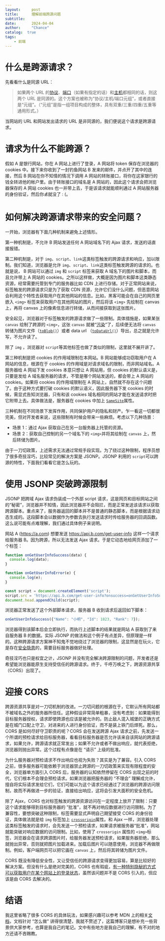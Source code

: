 ```yaml
---
layout:     post
title:      理解前端跨源问题
subtitle:  
date:       2024-04-04
author:     "Chance"
catalog:  true
tags:
    - 前端
---
```


# 什么是跨源请求？

先看看什么是同源 URL：

> 如果两个 URL 的[协议](https://developer.mozilla.org/zh-CN/docs/Glossary/Protocol)、[端口](https://developer.mozilla.org/zh-CN/docs/Glossary/Port)（如果有指定的话）和[主机](https://developer.mozilla.org/zh-CN/docs/Glossary/Host)都相同的话，则这两个 URL 是同源的。这个方案也被称为“协议/主机/端口元组”，或者直接是“元组”。（“元组”是指一组项目构成的整体，具有双重/三重/四重/五重等通用形式。）

当网站的 URL 和网站发出请求的 URL 是非同源的，我们便说这个请求是跨源请求。

# 请求为什么不能跨源？

假如 A 是银行网站，你在 A 网站上进行了登录，A 网站将 token 保存在浏览器的 cookies 中。接下来你收到了一封钓鱼网站 B 发来的邮件，并点开了其中的连接，然后 B 网站在你不知情的情况下调用 A 网站的转账接口，将你在这家银行的钱全转进他的帐户里。由于转账接口的域名是 A 网站的，因此这个请求会把浏览器保存的 A 网站 cookies 也一并带上去，于是该请求就能顺利通过 A 网站服务器的身份验证，然后你💰就没了 : (。

<!--more-->

# 如何解决跨源请求带来的安全问题？

一开始，浏览器有下面几种机制来避免上述情形。

第一种机制是，不允许 B 网站发送任何 A 网站域名下的 Ajax 请求，发送的话直接报错。

第二种机制是，对于 `img`​、`script`​ 、`link`​ 这类标签触发的跨源请求和响应，加以限制。我们知道，浏览器是允许 `img`​、`script`​、`link`​ 这类标签触发跨源的请求的。也就是说， B 网站可以通过 `img`​ 和 `script`​ 标签来获取 A 域名下的图片和脚本，而且允许带上 A 网站的 cookies。之所以这样做，大概是因为图片和脚本这类静态资源，经常需要托管到专门的服务器比如 CDN 上进行存储。对于正常网站来说，标签触发的跨源请求只是为了获取 CDN 资源，允许它们没什么问题，但恶意网站会利用这个特性去获取用户在其他网站的信息。比如，黑客可能会在自己的网页里嵌入 `<img>` 标签来获取用户在其他网站的图片，然后将该 `<img>`​ 先绘制在 canvas 上，再将 canvas 上的像素信息进行转储，从而间接获取到这张图片。

安全起见，浏览器对于标签触发的跨源请求做了一些限制。具体措施是，如果某张 `canvas`​ 绘制了跨源的 `<img>`​，这张 `canvas`​ 就被“[污染](https://developer.mozilla.org/zh-CN/docs/Web/HTML/CORS_enabled_image#%E5%AE%89%E5%85%A8%E6%80%A7%E5%92%8C%E2%80%9C%E8%A2%AB%E6%B1%A1%E6%9F%93%E2%80%9D%E7%9A%84_canvas)”了，后续便无法将 `canvas`​ 转储为图片文件（[`toBlob()`](https://developer.mozilla.org/zh-CN/docs/Web/API/HTMLCanvasElement/toBlob)​）或者 data url （[`toDataUrl()`](https://developer.mozilla.org/zh-CN/docs/Web/API/HTMLCanvasElement/toDataURL)​）导出，总之就是允许写，不允许读了。

除了 `img`​ ，浏览器对 `script`​ 等其他标签也做了类似的限制，这里就不展开讲了。

第三种机制是把 cookies 的作用域限制在本网站。B 网站能够成功窃取用户在 A 网站的信息，根源在于 cookies 的作用域是对请求域名的限制，而非网站域名。A 服务器给 A 网站下发 cookies 本意只想让 A 网站用，但 cookies 的默认语义是，只要是发给 A 域名服务器的请求，不管是哪个网站发送的，都会带上 A 网站的 cookies。如果将 cookies 的作用域限制在 A 网站上，自然就不存在这个问题了。由于这种方式要打破 cookies 的默认语义，因此服务器下发 cookies 的时候，需显式告知浏览器，只有和该 cookies 域名相同的网站才能在发送请求时把它附带上去。具体做法是，服务器在 cookies 中加上 [`SameSite`](https://developer.mozilla.org/zh-CN/docs/Web/HTTP/Headers/Set-Cookie#samesitesamesite-value)​ 属性。

三种机制在不同场景下发挥作用，共同保护用户的隐私和财产。乍一看这一切都很完美，但对开发者来说，这些限制有时候会带来一些麻烦。考虑以下几种场景：

- 场景 1：通过 Ajax 获取自己在另一台服务器上托管的资源。
- 场景 2：获取自己控制的另一个域名下的 `<img>`​ 并将其绘制在 `canvas`​ 上，然后转储为图片。

由于一刀切政策，上述需求无法通过常规手段实现。为了绕过这种限制，程序员想了很多奇技淫巧，比较常见的解决方案是 JSONP。JSONP 利用的 `script`​ 可以跨源的特性，下面我们看看它是怎么玩的。

# 使用 JSONP 突破跨源限制

JSONP 把跨域 Ajax 请求伪装成一个外部 script 请求，这是网页和目标网站之间的“秘密”，浏览器并不知情，因此浏览器并不会阻拦，而是正常发送该请求以获取跨源脚本。重点来了，服务器返回的脚本并不是普通的静态脚本，而是根据请求动态生成的。这段脚本会以数据作为参数去执行发送请求时传给服务器的回调函数。这么说可能有点难理解，我们通过具体例子来说明。

网站 A (https://a.com) 想要发送 https://api.b.com/get-user-info 这样一个请求给服务器 B。因为跨源，所以无法发送 Ajax 请求。于是它动态地给网页添加了一个标签：

```javascript
function onGetUserInfoSuccess(data) {
  console.log(data);
}

function onGetUserInfoError(e) {
  console.log(e);
}

const script = document.createElement('script');
script.src = 'https://api.b.com/get-user-info?onsuccess=onGetUserInfoSuccess&onerror=onGetUserInfoError';
document.head.appendChild(script);
```

浏览器正常发送了这个外部脚本请求，服务器 B 收到请求后返回如下脚本：

```javascript
onGetUserInfoSuccess({"Name": "小明", "Id": 1823, "Rank": 7});
```

浏览器得到该脚本后会立即执行，而执行上述脚本的结果就是网站 A 获取到了来自服务器 B 的数据。实际 JSONP 的做法和这个例子有点差异，但原理是一样的。这种跨源请求方案神不知鬼不觉地绕过了浏览器的限制，这显然是在玩火，它是存在[安全隐患](https://zh.wikipedia.org/wiki/JSONP#%E5%AE%89%E5%85%A8%E5%95%8F%E9%A1%8C)的，需要目标服务器做好处理。

奇技淫巧也只是权宜之计，JSONP 并没有完全解决跨源限制的问题，开发者还是希望能浏览器能原生支持受信任的跨源请求。终于，千呼万唤之下，跨源资源共享（CORS）出现了。

# 迎接 CORS

跨源资源共享是对一刀切机制的改进。一刀切问题的根源在于，它默认所有网站都不被域名之外的服务器所信任。这种假设非常简单粗暴，没有考虑到：如果能得到目标服务器授权，请求即使跨源也应该是被允许的。防止敌人混入城堡的正确方式是在城门口配上守卫，对进来的人进行身份验证，而不是装上铁门后焊死。那么，CORS 是如何尽好守卫职责的呢？CORS 会在发送跨源 Ajax 请求之前，先发送一个所谓的预检请求给目标服务器，看看目标服务器是否允许该来自该网站的跨源请求，如果允许，跨源请求就正常发出；如果不允许或者不做出响应，就代表拒绝，浏览器则抛出异常。这个过程有点像是在 “请示” 上级的批准。

为什么服务器对预检请求不作出响应也视为失败？其实是为了兼容。引入 CORS 之前，很多服务器可能依赖于浏览器禁止跨源的一刀切政策来实现有限程度的安全，浏览器单方面引入 CORS 后，服务器的认知依然停留在 CORS 出现之前的时代，它们根本不会理会预检请求。如果浏览器把服务器的 “不理会” 理解成允许，擅自将实际请求发给它们，它们可能以为这个请求已经通过了浏览器的跨源访问限制，故而不再做进一步的验证，直接给出响应，这将会引发大面积的安全危机。

除了 Ajax，CORS 也对标签触发的跨源资源访问在一定程度上放开了限制：只要这个请求能够得到目标服务器的 ”批准”，就不再对响应数据进行访问限制。为了兼容性，要想突破这种限制，标签需要显式声明自己期望接受  CORS 的身份验证，具体做法就是给 `img` 标签加上 [`crossorigin`](https://developer.mozilla.org/zh-CN/docs/Web/HTML/Element/img#crossorigin)​属性。和 Ajax 一样，浏览器处理这类标签触发的请求时，会先发送一个预检请求，如果请求被服务器“批准”，网站就能突破对响应数据的访问限制。比如，使用了 `crossorigin`​ 属性的 `<img>`​ 标签，浏览器会在请求跨源图片时，给服务器发送预检请求，如果服务器拒绝，那么就抛出异常，否则就把图片加载进来。加载后图片可以随意使用，浏览器不再做限制。例如，客户端网页可以把它画在 `canvas`​ 上，然后将其转储为图片文件。

CORS 既没有降低安全性，又让受信任的跨源请求变得更加容易，算是比较好的解决方案。但没有什么是绝对完美的，CORS 也有瑕疵，[有一种特别隐秘的方式可以获取用户在某个网站上的登录状态](https://www.grepular.com/Abusing_HTTP_Status_Codes_to_Expose_Private_Information)，虽然该问题并不是 CORS 引入的，但应该是由 CORS 去解决的。

# 结语

我这里省略了很多 CORS 的具体玩法，如果感兴趣可以参考 MDN 上的相关[文档](https://developer.mozilla.org/zh-CN/docs/Web/HTTP/CORS)，文档针对 “怎么做” 讲得很清楚，我就不赘述了，这篇博客只是想补充一些背景供大家参考，也算是我自己的笔记。文中有些地方是我自己的理解，有不对的地方还请不吝赐教。

‍
